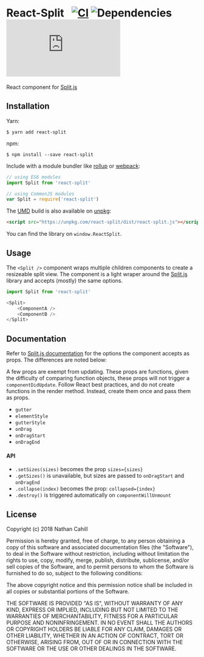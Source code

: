 # React-Split &nbsp; [![CI](https://img.shields.io/circleci/project/github/nathancahill/split/master.svg)](https://circleci.com/gh/nathancahill/split) ![Dependencies](https://david-dm.org/nathancahill/split/status.svg) ![](https://img.badgesize.io/https://unpkg.com/react-split/dist/react-split.min.js?compression=gzip&label=size)

React component for [Split.js](https://github.com/nathancahill/Split.js/)

## Installation

Yarn:

```
$ yarn add react-split
```

npm:

```
$ npm install --save react-split
```

Include with a module bundler like [rollup](http://rollupjs.org/) or [webpack](https://webpack.github.io/):

```js
// using ES6 modules
import Split from 'react-split'

// using CommonJS modules
var Split = require('react-split')
```

The [UMD](https://github.com/umdjs/umd) build is also available on [unpkg](http://unpkg.com/):

```html
<script src="https://unpkg.com/react-split/dist/react-split.js"></script>
```

You can find the library on `window.ReactSplit`.

## Usage

The `<Split />` component wraps multiple children components to create a resizeable split view. The component is a
light wraper around the [Split.js](https://github.com/nathancahill/Split.js/) library and accepts (mostly) the same options.

```js
import Split from 'react-split'

<Split>
    <ComponentA />
    <ComponentB />
</Split>
```

## Documentation

Refer to [Split.js documentation](https://github.com/nathancahill/Split.js/#documentation) for the options the component accepts as props. The differences are noted below:

A few props are exempt from updating. These props are functions, given the difficulty of comparing function objects,
these props will not trigger a `componentDidUpdate`.
Follow React best practices, and do not create functions in the render method. Instead, create them once and pass them as props.

-   `gutter`
-   `elementStyle`
-   `gutterStyle`
-   `onDrag`
-   `onDragStart`
-   `onDragEnd`

#### API

-   `.setSizes(sizes)` becomes the prop `sizes={sizes}`
-   `.getSizes()` is unavailable, but sizes are passed to `onDragStart` and `onDragEnd`
-   `.collapse(index)` becomes the prop: `collapsed={index}`
-   `.destroy()` is triggered automatically on `componentWillUnmount`

## License

Copyright (c) 2018 Nathan Cahill

Permission is hereby granted, free of charge, to any person obtaining a copy
of this software and associated documentation files (the "Software"), to deal
in the Software without restriction, including without limitation the rights
to use, copy, modify, merge, publish, distribute, sublicense, and/or sell
copies of the Software, and to permit persons to whom the Software is
furnished to do so, subject to the following conditions:

The above copyright notice and this permission notice shall be included in
all copies or substantial portions of the Software.

THE SOFTWARE IS PROVIDED "AS IS", WITHOUT WARRANTY OF ANY KIND, EXPRESS OR
IMPLIED, INCLUDING BUT NOT LIMITED TO THE WARRANTIES OF MERCHANTABILITY,
FITNESS FOR A PARTICULAR PURPOSE AND NONINFRINGEMENT. IN NO EVENT SHALL THE
AUTHORS OR COPYRIGHT HOLDERS BE LIABLE FOR ANY CLAIM, DAMAGES OR OTHER
LIABILITY, WHETHER IN AN ACTION OF CONTRACT, TORT OR OTHERWISE, ARISING FROM,
OUT OF OR IN CONNECTION WITH THE SOFTWARE OR THE USE OR OTHER DEALINGS IN
THE SOFTWARE.
